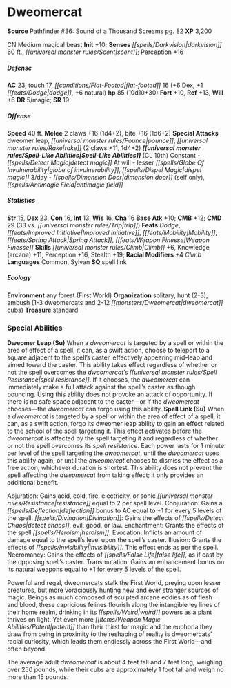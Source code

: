 ﻿---
cssclass: [monsters]
title1: Dweomercat
title2: Dweomercat
CR: 7
sources:
- name: 'Pathfinder #36: Sound of a Thousand Screams'
  page: 82
  link: http://paizo.com/pathfinder/adventurePath/kingmaker/v5748btpy8b7x
XP: 3200
alignment: CN
size: Medium
type: magical beast
initiative:
  bonus: 10
senses:
  darkvision: 60
  scent: true
AC:
  AC: 23
  touch: 17
  flat_footed: 16
  components:
    dex: 6
    dodge: 1
    natural: 6
HP:
  HP: 85
  long: 10d10+30
saves:
  fort: 10
  ref: 13
  will: 6
DR:
- amount: 5
  weakness: magic
SR: 19
speeds:
  base: 40
attacks:
  melee:
  - - text: 2 claws +16 (1d4+2)
      entries:
      - - damage: 1d4+2
      count: 2
      attack: claws
      bonus:
      - 16
    - text: bite +16 (1d6+2)
      entries:
      - - damage: 1d6+2
      attack: bite
      bonus:
      - 16
  special:
  - dweomer leap
  - pounce
  - rake (2 claws +11, 1d4+2)
spell_like_abilities:
  entries:
  - name: detect magic
    source: default
    freq: Constant
  - name: lesser globe of invulnerability
    source: default
    freq: At will
  - name: dispel magic
    source: default
    freq: At will
  - name: dimension door
    source: default
    freq: 3/day
    other: self only
  - name: antimagic field
    source: default
    freq: 3/day
  sources:
  - name: default
    CL: 10
ability_scores:
  STR: 15
  DEX: 23
  CON: 16
  INT: 13
  WIS: 16
  CHA: 16
BAB: 10
CMB: 12
CMD: 29
CMD_other: 33 vs. trip
feats:
- name: Dodge
- name: Improved Initiative
- name: Mobility
- name: Spring Attack
- name: Weapon Finesse
skills:
  Climb: 6
  Knowledge (arcana): 11
  Perception: 16
  Stealth: 19
  _racial_mods:
    Climb:
      _: 4
languages:
- Common
- Sylvan
special_qualities:
- spell link
ecology:
  environment: any forest (First World)
  organization: solitary, hunt (2-3), ambush (1-3 dweomercats and 2-12 dweomercat
    cubs)
  treasure_type: standard
special_abilities:
  Dweomer Leap (Su): When a dweomercat is targeted by a spell or within the area of
    effect of a spell, it can, as a swift action, choose to teleport to a square adjacent
    to the spell's caster, effectively appearing mid-leap and aimed toward the caster.
    This ability takes effect regardless of whether or not the spell overcomes the
    dweomercat's spell resistance. If it chooses, the dweomercat can immediately make
    a full attack against the spell's caster as though pouncing. Using this ability
    does not provoke an attack of opportunity. If there is no safe space adjacent
    to the caster-or if the dweomercat chooses-the dweomercat can forgo using this
    ability.
  Spell Link (Su): |-
    When a dweomercat is targeted by a spell or within the area of effect of a spell, it can, as a swift action, forgo its dweomer leap ability to gain an effect related to the school of the spell targeting it. This effect activates before the dweomercat is affected by the spell targeting it and regardless of whether or not the spell overcomes its spell resistance. Each power lasts for 1 minute per level of the spell targeting the dweomercat, until the dweomercat uses this ability again, or until the dweomercat chooses to dismiss the effect as a free action, whichever duration is shortest. This ability does not prevent the spell affecting the dweomercat from taking effect; it only provides an additional benefit.

    Abjuration: Gains acid, cold, fire, electricity, or sonic resistance equal to 2 per spell level.
    Conjuration: Gains a deflection bonus to AC equal to +1 for every 5 levels of the spell.
    Divination: Gains the effects of detect chaos, evil, good, or law.
    Enchantment: Grants the effects of the spell heroism.
    Evocation: Inflicts an amount of damage equal to the spell's level upon the spell's caster.
    Illusion: Grants the effects of invisibility. This effect ends as per the spell.
    Necromancy: Gains the effects of false life, as if cast by the opposing spell's caster.
    Transmutation: Gains an enhancement bonus on its natural weapons equal to +1 for every 5 levels of the spell.

    Powerful and regal, dweomercats stalk the First World, preying upon lesser creatures, but more voraciously hunting new and ever stranger sources of magic. Beings as much composed of sculpted arcane eddies as of flesh and blood, these capricious felines flourish along the intangible ley lines of their home realm, drinking in its weird powers as a plant thrives on light. Yet even more potent than their thirst for magic and the euphoria they draw from being in proximity to the reshaping of reality is dweomercats' racial curiosity, which leads them endlessly across the First World-and often beyond.

    The average adult dweomercat is about 4 feet tall and 7 feet long, weighing over 250 pounds, while their cubs are approximately 1 foot tall and weigh no more than 15 pounds.
desc_long: ''

---

# Dweomercat

**Source** Pathfinder #36: Sound of a Thousand Screams pg. 82
**XP** 3,200

CN Medium magical beast
**Init** +10; **Senses** _[[spells/Darkvision|darkvision]]_ 60 ft., _[[universal monster rules/Scent|scent]]_; Perception +16

##### Defense

**AC** 23, touch 17, _[[conditions/Flat-Footed|flat-footed]]_ 16 (+6 Dex, +1 _[[feats/Dodge|dodge]]_, +6 natural)
**hp** 85 (10d10+30)
**Fort** +10, **Ref** +13, **Will** +6
**DR** 5/magic; **SR** 19

##### Offense
**Speed** 40 ft.
**Melee** 2 claws +16 (1d4+2), bite +16 (1d6+2)
**Special Attacks** dweomer leap, _[[universal monster rules/Pounce|pounce]]_, _[[universal monster rules/Rake|rake]]_ (2 claws +11, 1d4+2)
**_[[universal monster rules/Spell-Like Abilities|Spell-Like Abilities]]_** (CL 10th)
Constant - _[[spells/Detect Magic|detect magic]]_
At will - lesser _[[spells/Globe Of Invulnerability|globe of invulnerability]]_, _[[spells/Dispel Magic|dispel magic]]_
3/day - _[[spells/Dimension Door|dimension door]]_ (self only), _[[spells/Antimagic Field|antimagic field]]_

##### Statistics
**Str** 15, **Dex** 23, **Con** 16, **Int** 13, **Wis** 16, **Cha** 16
**Base Atk** +10; **CMB** +12; **CMD** 29 (33 vs. _[[universal monster rules/Trip|trip]]_)
**Feats** _Dodge_, _[[feats/Improved Initiative|Improved Initiative]]_, _[[feats/Mobility|Mobility]]_, _[[feats/Spring Attack|Spring Attack]]_, _[[feats/Weapon Finesse|Weapon Finesse]]_
**Skills** _[[universal monster rules/Climb|Climb]]_ +6, Knowledge (arcana) +11, Perception +16, Stealth +19; **Racial Modifiers** +4 _Climb_
**Languages** Common, Sylvan
**SQ** spell link

##### Ecology

**Environment** any forest (First World)
**Organization** solitary, hunt (2-3), ambush (1-3 dweomercats and 2-12 _[[monsters/Dweomercat|dweomercat]]_ cubs)
**Treasure** standard

### Special Abilities

**Dweomer Leap (Su)** When a _dweomercat_ is targeted by a spell or within the area of effect of a spell, it can, as a swift action, choose to teleport to a square adjacent to the spell’s caster, effectively appearing mid-leap and aimed toward the caster. This ability takes effect regardless of whether or not the spell overcomes the _dweomercat_’s _[[universal monster rules/Spell Resistance|spell resistance]]_. If it chooses, the _dweomercat_ can immediately make a full attack against the spell’s caster as though pouncing. Using this ability does not provoke an attack of opportunity. If there is no safe space adjacent to the caster—or if the _dweomercat_ chooses—the _dweomercat_ can forgo using this ability.
**Spell Link (Su)** When a _dweomercat_ is targeted by a spell or within the area of effect of a spell, it can, as a swift action, forgo its dweomer leap ability to gain an effect related to the school of the spell targeting it. This effect activates before the _dweomercat_ is affected by the spell targeting it and regardless of whether or not the spell overcomes its _spell resistance_. Each power lasts for 1 minute per level of the spell targeting the _dweomercat_, until the _dweomercat_ uses this ability again, or until the _dweomercat_ chooses to dismiss the effect as a free action, whichever duration is shortest. This ability does not prevent the spell affecting the _dweomercat_ from taking effect; it only provides an additional benefit.

Abjuration: Gains acid, cold, fire, electricity, or sonic _[[universal monster rules/Resistance|resistance]]_ equal to 2 per spell level.
Conjuration: Gains a _[[spells/Deflection|deflection]]_ bonus to AC equal to +1 for every 5 levels of the spell.
_[[spells/Divination|Divination]]_: Gains the effects of _[[spells/Detect Chaos|detect chaos]]_, evil, good, or law.
Enchantment: Grants the effects of the spell _[[spells/Heroism|heroism]]_.
Evocation: Inflicts an amount of damage equal to the spell’s level upon the spell’s caster.
Illusion: Grants the effects of _[[spells/Invisibility|invisibility]]_. This effect ends as per the spell.
Necromancy: Gains the effects of _[[spells/False Life|false life]]_, as if cast by the opposing spell’s caster.
Transmutation: Gains an enhancement bonus on its natural weapons equal to +1 for every 5 levels of the spell.

Powerful and regal, dweomercats stalk the First World, preying upon lesser creatures, but more voraciously hunting new and ever stranger sources of magic. Beings as much composed of sculpted arcane eddies as of flesh and blood, these capricious felines flourish along the intangible ley lines of their home realm, drinking in its _[[spells/Weird|weird]]_ powers as a plant thrives on light. Yet even more _[[items/Weapon Magic Abilities/Potent|potent]]_ than their thirst for magic and the euphoria they draw from being in proximity to the reshaping of reality is dweomercats’ racial curiosity, which leads them endlessly across the First World—and often beyond.

The average adult _dweomercat_ is about 4 feet tall and 7 feet long, weighing over 250 pounds, while their cubs are approximately 1 foot tall and weigh no more than 15 pounds.